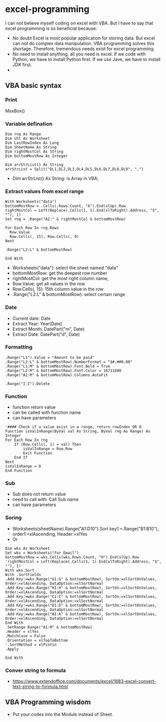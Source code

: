 # excel-programming
I can not believe myself coding on excel with VBA. But I have to say that excel programming is so beneficial because:
- No doubt Excel is most popular application for storing data. But excel can not do complex data manipulation. VBA programming solves this shortage.  Therefore, tremendous needs exist for excel programming.
- No need to install anything, all you need is excel. If we code with Python, we have to install Python first. If we use Jave, we have to install JDK first. 
- 

## VBA basic syntax
### Print
MsxBox()
### Variable defination
```
Dim rng As Range
Dim sht As Worksheet
Dim LastRowIndex As Long
Dim SheetName As String
Dim rightMostCol As String
Dim bottomMostRow As Integer

Dim arrStrList() As String
arrStrList = Split("DL1,DL2,DL3,DL4,DL5,DL6,DL7,DL8,DL9", ",")
```
- Dim arrStrList() As String: is Array in VBA;

### Extract values from excel range
```
With Worksheets("data")
bottomMostRow = .Cells(.Rows.Count, "A").End(xlUp).Row
rightMostCol = Left(Replace(.Cells(1, 1).End(xlToRight).Address, "$", ""), 1)
Set rng = .Range("A2:" & rightMostCol & bottomMostRow)

For Each Row In rng.Rows
  Row.Value
  Row.Cells(, 15), Row.Cells(, 9)
Next

.Range("L2:L" & bottomMostRow)

End With
```
- Worksheets("data"): select the sheet named "data"
- bottomMostRow: get the deepest row number
- rightMostCol: get the most right column name;
- Row.Value: get all values in the row
- Row.Cells(, 15): 15th column value in the row
- .Range("L2:L" & bottomMostRow): select certain range
### Date
- Current date:  Date
- Extract Year:  Year(Date)
- Extract Month: DatePart("m", Date)
- Extract Date: DatePart("d", Date)

### Formatting
```
.Range("L1").Value = "Amount to be paid"
.Range("L2:L" & bottomMostRow).NumberFormat = "$#,##0.00"
.Range("L1:M" & bottomMostRow).Font.Bold = True
.Range("L2:M" & bottomMostRow).Font.Color = 16711680
.Range("A2:M" & bottomMostRow).Columns.AutoFit

.Range("I:I").Delete
```
### Function
- function return value
- can be called with function name
- can have parameters 
```
'#### Check if a value exist in a range, return rowIndex OR 0
Function isValInRange(ByVal val As String, ByVal rng As Range) As Integer
For Each Row In rng
    If (Row.Cells(, 1) = val) Then
        isValInRange = Row.Row
        Exit Function
    End If
Next
isValInRange = 0
End Function
```
### Sub
- Sub does not return value
- need to call with: Call Sub name
- can have parameters 

### Soring
- Worksheets(sheetName).Range("A1:D10").Sort key1:=.Range("B1:B10"), order1:=xlAscending, Header:=xlYes
- Or
```
Dim wks As Worksheet
Set wks = Worksheets("for Email")
bottomMostRow = wks.Cells(wks.Rows.Count, "H").End(xlUp).Row
'rightMostCol = Left(Replace(.Cells(1, 1).End(xlToRight).Address, "$", ""), 1)
With wks.Sort
With .SortFields
.Add Key:=wks.Range("G1:G" & bottomMostRow), SortOn:=xlSortOnValues, Order:=xlAscending, DataOption:=xlSortNormal
.Add Key:=wks.Range("H1:H" & bottomMostRow), SortOn:=xlSortOnValues, Order:=xlAscending, DataOption:=xlSortNormal
.Add Key:=wks.Range("C1:C" & bottomMostRow), SortOn:=xlSortOnValues, Order:=xlAscending, DataOption:=xlSortNormal
.Add Key:=wks.Range("D1:D" & bottomMostRow), SortOn:=xlSortOnValues, Order:=xlAscending, DataOption:=xlSortNormal
.Add Key:=wks.Range("A1:A" & bottomMostRow), SortOn:=xlSortOnValues, Order:=xlAscending, DataOption:=xlSortNormal
End With
.SetRange Range("A1:M" & bottomMostRow)
.Header = xlYes
.MatchCase = False
.Orientation = xlTopToBottom
'.SortMethod = xlPinYin
.Apply

End With
```

### Conver string to formula
- https://www.extendoffice.com/documents/excel/1683-excel-convert-text-string-to-formula.html


## VBA Programming wisdom
- Put your codes into the Module instead of Sheet. 
